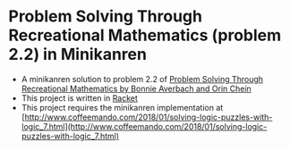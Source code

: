 # Problem Solving Through Recreational Mathematics (problem 2.2) in Minikanren
* A minikanren solution to problem 2.2 of [Problem Solving Through Recreational Mathematics by Bonnie Averbach and Orin Chein](http://store.doverpublications.com/0486409171.html)
* This project is written in [Racket](https://racket-lang.org/)
* This project requires the minikanren implementation at [http://www.coffeemando.com/2018/01/solving-logic-puzzles-with-logic_7.html](http://www.coffeemando.com/2018/01/solving-logic-puzzles-with-logic_7.html)
